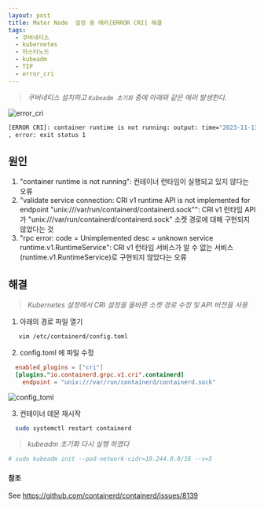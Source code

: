 ```yaml
---
layout: post
title: Mater Node  설정 중 에러[ERROR CRI] 해결
tags:
  - 쿠버네티스
  - kubernetes
  - 마스터노드
  - kubeadm
  - TIP
  - error_cri
---
```


>*쿠버네티스 설치하고 `Kubeadm 초기화` 중에 아래와 같은 에러 발생한다.*

![error_cri](https://github.com/uphoon/uphoon.github.io/releases/download/posts/error_cri.png "ERROR CRI")

```bash
[ERROR CRI]: container runtime is not running: output: time="2023-11-13T10:37:30+09:00" level=fatal msg="validate service connection: CRI v1 runtime API is not implemented for endpoint \"unix:///var/run/containerd/containerd.sock\": rpc error: code = Unimplemented desc = unknown service runtime.v1.RuntimeService"
, error: exit status 1
```

## 원인

1. "container runtime is not running": 컨테이너 런타임이 실행되고 있지 않다는 오류
2. "validate service connection: CRI v1 runtime API is not implemented for endpoint "unix:///var/run/containerd/containerd.sock"": CRI v1 런타임 API가 "unix:///var/run/containerd/containerd.sock" 소켓 경로에 대해 구현되지 않았다는 것
3. "rpc error: code = Unimplemented desc = unknown service runtime.v1.RuntimeService": CRI v1 런타임 서비스가 알 수 없는 서비스(runtime.v1.RuntimeService)로 구현되지 않았다는 오류


## 해결

>*Kubernetes 설정에서 CRI 설정을 올바른 소켓 경로 수정 및 API 버전을 사용*

1. 아래의 경로 파일 열기
```bash
   vim /etc/containerd/config.toml
```

2. config.toml 에 파일 수정

```toml
  enabled_plugins = ["cri"]
  [plugins."io.containerd.grpc.v1.cri".containerd]
    endpoint = "unix:///var/run/containerd/containerd.sock"
```

![config_toml](https://github.com/uphoon/uphoon.github.io/releases/download/posts/config_toml.png "config toml")

3. 컨테이너 데몬 재시작
```bash
  sudo systemctl restart containerd
```


>*kubeadm 초기화 다시 실행 하였다*

```bash
# sudo kubeadm init --pod-network-cidr=10.244.0.0/16 --v=5
```

#### 참조

See https://github.com/containerd/containerd/issues/8139

